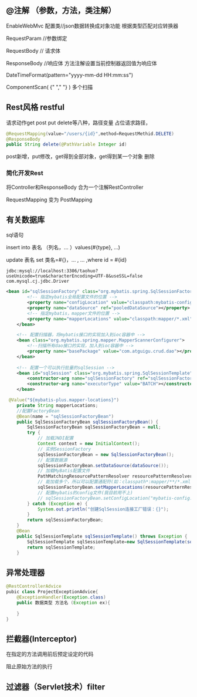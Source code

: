 

## @注解 （参数，方法，类注解）

EnableWebMvc    配置类//json数据转换成对象功能 根据类型匹配对应转换器

RequestParam  //参数绑定    

RequestBody // 请求体

ResponseBody  //响应体 方法注解设置当前控制器返回值为响应体

DateTimeFormat(pattern="yyyy-mm-dd HH:mm:ss")

ComponentScan(    {"    ","   "} ) 多个扫描

## Rest风格 restful

请求动作get post put delete等八种，路径变量 占位请求路径，

```java
@RequestMapping(value="/users/{id}",method=RequestMethid.DELETE)
@ResponseBody
public String delete(@PathVariable Integer id)
```

post新增，put修改，get得到全部对象，get得到某一个对象   删除  

### 简化开发Rest

将Controller和ResponseBody 合为一个注解RestController

RequestMapping 变为 PostMapping

## 有关数据库

sql语句

insert into  表名 （列名，...   ）values(#{type}, ...)

update 表名 set 类名=#{}，... ,  ...   ,where id = #{id}

```
jdbc:mysql://localhost:3306/taohuo?useUnicode=true&characterEncoding=UTF-8&useSSL=false
com.mysql.cj.jdbc.Driver
```

```xml
<bean id="sqlSessionFactory" class="org.mybatis.spring.SqlSessionFactoryBean">
		<!-- 指定mybatis全局配置文件的位置 -->
		<property name="configLocation" value="classpath:mybatis-config.xml"></property>
		<property name="dataSource" ref="pooledDataSource"></property>
		<!-- 指定mybatis，mapper文件的位置 -->
		<property name="mapperLocations" value="classpath:mapper/*.xml"></property>
	</bean>

	<!-- 配置扫描器，将mybatis接口的实现加入到ioc容器中 -->
	<bean class="org.mybatis.spring.mapper.MapperScannerConfigurer">
		<!--扫描所有dao接口的实现，加入到ioc容器中 -->
		<property name="basePackage" value="com.atguigu.crud.dao"></property>
	</bean>
	
	<!-- 配置一个可以执行批量的sqlSession -->
	<bean id="sqlSession" class="org.mybatis.spring.SqlSessionTemplate">
		<constructor-arg name="sqlSessionFactory" ref="sqlSessionFactory"></constructor-arg>
		<constructor-arg name="executorType" value="BATCH"></constructor-arg>
	</bean>
```

```java
 @Value("${mybatis-plus.mapper-locations}")
    private String mapperLocations;
    //配置FactoryBean
    @Bean(name = "sqlSessionFactoryBean")
    public SqlSessionFactoryBean sqlSessionFactoryBean() {
        SqlSessionFactoryBean sqlSessionFactoryBean = null;
        try {
            // 加载JNDI配置
            Context context = new InitialContext();
            // 实例SessionFactory
            sqlSessionFactoryBean = new SqlSessionFactoryBean();
            // 配置数据源
            sqlSessionFactoryBean.setDataSource(dataSource());
            // 加载MyBatis配置文件
            PathMatchingResourcePatternResolver resourcePatternResolver = new PathMatchingResourcePatternResolver();
            // 能加载多个，所以可以配置通配符(如：classpath*:mapper/**/*.xml)
            sqlSessionFactoryBean.setMapperLocations(resourcePatternResolver.getResources(mapperLocations));
            // 配置mybatis的config文件(我目前用不上)
            // sqlSessionFactoryBean.setConfigLocation("mybatis-config.xml");
        } catch (Exception e) {
            System.out.println("创建SqlSession连接工厂错误：{}");
        }
        return sqlSessionFactoryBean;
    }
    @Bean
    public SqlSessionTemplate sqlSessionTemplate() throws Exception {
        SqlSessionTemplate sqlSessionTemplate=new SqlSessionTemplate(sqlSessionFactoryBean().getObject(),ExecutorType.BATCH);
        return sqlSessionTemplate;
    }

```

## 异常处理器

```java
@RestControllerAdvice
pubic class ProjectExceptionAdvice{
    @ExceptionHandler(Exception.class)
    public 数据类型 方法名 (Exception ex){
        
    }
}
```

## 拦截器(Interceptor)

在指定的方法调用前后预定设定的代码

阻止原始方法的执行

## 过滤器（Servlet技术）filter

